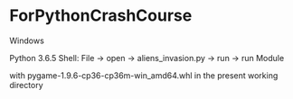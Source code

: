 # ForPythonCrashCourse
Windows

Python 3.6.5 Shell: File -> open -> aliens_invasion.py -> run -> run Module

with pygame-1.9.6-cp36-cp36m-win_amd64.whl in the present working directory
